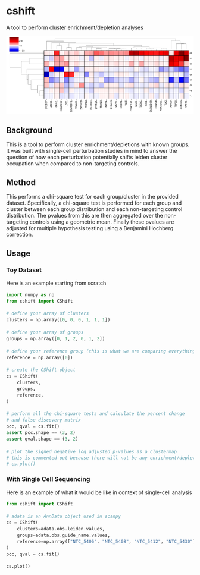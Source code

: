 # cshift

A tool to perform cluster enrichment/depletion analyses

![plot](resources/example.png)

## Background

This is a tool to perform cluster enrichment/depletions with known groups.
It was built with single-cell perturbation studies in mind to answer the question
of how each perturbation potentially shifts leiden cluster occupation when compared
to non-targeting controls.

## Method

This performs a chi-square test for each group/cluster in the provided dataset.
Specifically, a chi-square test is performed for each group and cluster between
each group distribution and each non-targeting control distribution.
The pvalues from this are then aggregated over the non-targeting controls using
a geometric mean.
Finally these pvalues are adjusted for multiple hypothesis testing using a
Benjamini Hochberg correction.

## Usage

### Toy Dataset

Here is an example starting from scratch

``` python
import numpy as np
from cshift import CShift

# define your array of clusters
clusters = np.array([0, 0, 0, 1, 1, 1])

# define your array of groups
groups = np.array([0, 1, 2, 0, 1, 2])

# define your reference group (this is what we are comparing everything against)
reference = np.array([0])

# create the CShift object
cs = CShift(
    clusters,
    groups,
    reference,
)

# perform all the chi-square tests and calculate the percent change
# and false discovery matrix
pcc, qval = cs.fit()
assert pcc.shape == (3, 2)
assert qval.shape == (3, 2)

# plot the signed negative log adjusted p-values as a clustermap
# this is commented out because there will not be any enrichment/depletions
# cs.plot()
```

### With Single Cell Sequencing

Here is an example of what it would be like in context of single-cell analysis

``` python
from cshift import CShift

# adata is an AnnData object used in scanpy
cs = CShift(
    clusters=adata.obs.leiden.values,
    groups=adata.obs.guide_name.values,
    reference=np.array(["NTC_5406", "NTC_5408", "NTC_5412", "NTC_5430"])
)
pcc, qval = cs.fit()

cs.plot()
```
